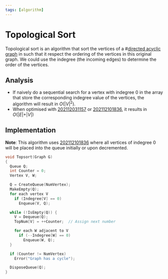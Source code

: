 ```yaml
---
tags: [algorithm]
---
```


# Topological Sort

Topological sort is an algorithm that sort the vertices of a
#[directed acyclic graph](202204112118.md) in such that it respect the ordering of
the vertices in this original graph. We could use the indegree (the incoming
edges) to determine the order of the vertices.

## Analysis

- If naively do a sequential search for a vertex with indegree 0 in the array
  that store the corresponding indegree value of the vertices, the algorithm
  will result in $O(\vert V \vert^2)$.
- When optimised with [202112031157](202112031157.md) or [202112101836](202112101836.md), it results in
  $O(\vert E \vert + \vert V \vert)$


## Implementation

**Note**: This algorithm uses [202112101836](202112101836.md) where all vertices of indegree 0
will be placed into the queue initially or upon decremented.

```c
void Topsort(Graph G)
{
  Queue Q;
  int Counter = 0;
  Vertex V, W;

  Q = CreateQueue(NumVertex);
  MakeEmpty(Q);
  for each vertex V
    if (Indegree[V] == 0)
      Enqueue(V, Q);

  while (!IsEmpty(Q)) {
    V = Dequeue(Q);
    TopNum[V] = ++Counter;  // Assign next number

    for each W adjacent to V
      if (--Indegree[W] == 0)
        Enqueue(W, Q);
  }

  if (Counter != NumVertex)
    Error("Graph has a cycle");

  DisposeQueue(Q);
}
```
